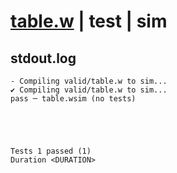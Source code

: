 # [table.w](../../../../examples/tests/valid/table.w) | test | sim

## stdout.log
```log
- Compiling valid/table.w to sim...
✔ Compiling valid/table.w to sim...
pass ─ table.wsim (no tests)
 




Tests 1 passed (1) 
Duration <DURATION>

```

